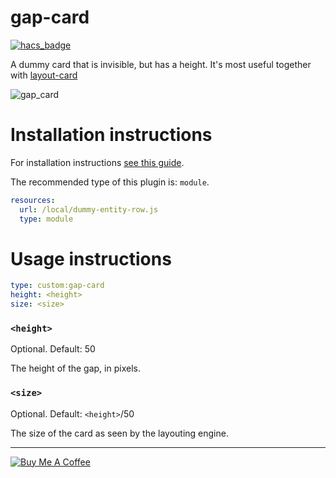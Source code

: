 gap-card
========

[![hacs_badge](https://img.shields.io/badge/HACS-Default-orange.svg)](https://github.com/custom-components/hacs)

A dummy card that is invisible, but has a height. It's most useful together with [layout-card](https://github.com/thomasloven/lovelace-layout-card)

![gap_card](https://user-images.githubusercontent.com/1299821/53566682-32b17a00-3b5d-11e9-9794-eace8ae8c0c2.jpg)


# Installation instructions

For installation instructions [see this guide](https://github.com/thomasloven/hass-config/wiki/Lovelace-Plugins).

The recommended type of this plugin is: `module`.

```yaml
resources:
  url: /local/dummy-entity-row.js
  type: module
```

# Usage instructions

```yaml
type: custom:gap-card
height: <height>
size: <size>
```

### `<height>`
Optional. Default: 50

The height of the gap, in pixels.

### `<size>`
Optional. Default: `<height>`/50

The size of the card as seen by the layouting engine.

---
<a href="https://www.buymeacoffee.com/uqD6KHCdJ" target="_blank"><img src="https://www.buymeacoffee.com/assets/img/custom_images/white_img.png" alt="Buy Me A Coffee" style="height: auto !important;width: auto !important;" ></a>
